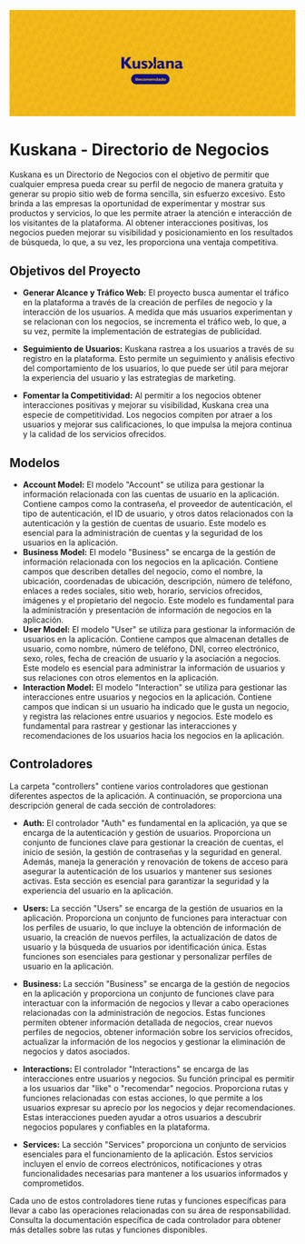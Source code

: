 ![HenryLogo](./frontend-icarec/public/metadata/frame2.png)
<!-- La finalidad de Kuskana es permitir que cualquier negocio pueda crear su perfil de manera gratuita y generar su propia página web de forma sencilla, sin requerir un gran esfuerzo. Esto les permite ganar interacciones de los demás internautas al experimentar con el negocio que ofrecen, lo que puede llevarlos a clasificar en los primeros lugares. Además, los negocios tienen la opción de compartir su página web en las redes sociales a través de un enlace que permite a los usuarios ponerse en contacto con ellos. -->

<!-- Uno de los objetivos clave del proyecto es crear alcance y tráfico en la plataforma web. Esto es esencial para implementar estrategias de publicidad y promoción efectivas. -->
<!-- Otro objetivo importante es dar seguimiento a los usuarios a través de su registro en nuestra plataforma. Este seguimiento y análisis del comportamiento de los usuarios nos proporciona información valiosa para mejorar la experiencia del usuario y nuestras estrategias de marketing. -->
<!-- El proyecto también busca fomentar una especie de competitividad. Al permitir a los negocios obtener interacciones positivas y mejorar su visibilidad, Kuskana crea un entorno en el que los negocios compiten por atraer a los usuarios y mejorar sus calificaciones. Esto impulsa la mejora continua y la calidad de los servicios ofrecidos. -->

# Kuskana - Directorio de Negocios
Kuskana es un Directorio de Negocios con el objetivo de permitir que cualquier empresa pueda crear su perfil de negocio de manera gratuita y generar su propio sitio web de forma sencilla, sin esfuerzo excesivo. Esto brinda a las empresas la oportunidad de experimentar y mostrar sus productos y servicios, lo que les permite atraer la atención e interacción de los visitantes de la plataforma. Al obtener interacciones positivas, los negocios pueden mejorar su visibilidad y posicionamiento en los resultados de búsqueda, lo que, a su vez, les proporciona una ventaja competitiva.

## Objetivos del Proyecto
- **Generar Alcance y Tráfico Web:** El proyecto busca aumentar el tráfico en la plataforma a través de la creación de perfiles de negocio y la interacción de los usuarios. A medida que más usuarios experimentan y se relacionan con los negocios, se incrementa el tráfico web, lo que, a su vez, permite la implementación de estrategias de publicidad.

- **Seguimiento de Usuarios:** Kuskana rastrea a los usuarios a través de su registro en la plataforma. Esto permite un seguimiento y análisis efectivo del comportamiento de los usuarios, lo que puede ser útil para mejorar la experiencia del usuario y las estrategias de marketing.

- **Fomentar la Competitividad:** Al permitir a los negocios obtener interacciones positivas y mejorar su visibilidad, Kuskana crea una especie de competitividad. Los negocios compiten por atraer a los usuarios y mejorar sus calificaciones, lo que impulsa la mejora continua y la calidad de los servicios ofrecidos.



## Modelos
- **Account Model:** El modelo "Account" se utiliza para gestionar la información relacionada con las cuentas de usuario en la aplicación. Contiene campos como la contraseña, el proveedor de autenticación, el tipo de autenticación, el ID de usuario, y otros datos relacionados con la autenticación y la gestión de cuentas de usuario. Este modelo es esencial para la administración de cuentas y la seguridad de los usuarios en la aplicación.
- **Business Model:** El modelo "Business" se encarga de la gestión de información relacionada con los negocios en la aplicación. Contiene campos que describen detalles del negocio, como el nombre, la ubicación, coordenadas de ubicación, descripción, número de teléfono, enlaces a redes sociales, sitio web, horario, servicios ofrecidos, imágenes y el propietario del negocio. Este modelo es fundamental para la administración y presentación de información de negocios en la aplicación.
- **User Model:** El modelo "User" se utiliza para gestionar la información de usuarios en la aplicación. Contiene campos que almacenan detalles de usuario, como nombre, número de teléfono, DNI, correo electrónico, sexo, roles, fecha de creación de usuario y la asociación a negocios. Este modelo es esencial para administrar la información de usuarios y sus relaciones con otros elementos en la aplicación.
- **Interaction Model:** El modelo "Interaction" se utiliza para gestionar las interacciones entre usuarios y negocios en la aplicación. Contiene campos que indican si un usuario ha indicado que le gusta un negocio, y registra las relaciones entre usuarios y negocios. Este modelo es fundamental para rastrear y gestionar las interacciones y recomendaciones de los usuarios hacia los negocios en la aplicación.

## Controladores
La carpeta "controllers" contiene varios controladores que gestionan diferentes aspectos de la aplicación. A continuación, se proporciona una descripción general de cada sección de controladores:

- **Auth:** El controlador "Auth" es fundamental en la aplicación, ya que se encarga de la autenticación y gestión de usuarios. Proporciona un conjunto de funciones clave para gestionar la creación de cuentas, el inicio de sesión, la gestión de contraseñas y la seguridad en general. Además, maneja la generación y renovación de tokens de acceso para asegurar la autenticación de los usuarios y mantener sus sesiones activas. Esta sección es esencial para garantizar la seguridad y la experiencia del usuario en la aplicación.

- **Users:** La sección "Users" se encarga de la gestión de usuarios en la aplicación. Proporciona un conjunto de funciones para interactuar con los perfiles de usuario, lo que incluye la obtención de información de usuario, la creación de nuevos perfiles, la actualización de datos de usuario y la búsqueda de usuarios por identificación única. Estas funciones son esenciales para gestionar y personalizar perfiles de usuario en la aplicación.

- **Business:** La sección "Business" se encarga de la gestión de negocios en la aplicación y proporciona un conjunto de funciones clave para interactuar con la información de negocios y llevar a cabo operaciones relacionadas con la administración de negocios. Estas funciones permiten obtener información detallada de negocios, crear nuevos perfiles de negocios, obtener información sobre los servicios ofrecidos, actualizar la información de los negocios y gestionar la eliminación de negocios y datos asociados. 

- **Interactions:** El controlador "Interactions" se encarga de las interacciones entre usuarios y negocios. Su función principal es permitir a los usuarios dar "like" o "recomendar" negocios. Proporciona rutas y funciones relacionadas con estas acciones, lo que permite a los usuarios expresar su aprecio por los negocios y dejar recomendaciones. Estas interacciones pueden ayudar a otros usuarios a descubrir negocios populares y confiables en la plataforma.

- **Services:** La sección "Services" proporciona un conjunto de servicios esenciales para el funcionamiento de la aplicación. Estos servicios incluyen el envío de correos electrónicos, notificaciones y otras funcionalidades necesarias para mantener a los usuarios informados y comprometidos.

Cada uno de estos controladores tiene rutas y funciones específicas para llevar a cabo las operaciones relacionadas con su área de responsabilidad. Consulta la documentación específica de cada controlador para obtener más detalles sobre las rutas y funciones disponibles.
